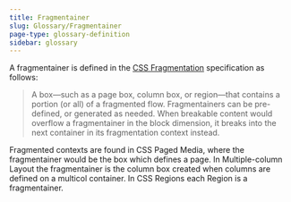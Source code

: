 ```yaml
---
title: Fragmentainer
slug: Glossary/Fragmentainer
page-type: glossary-definition
sidebar: glossary
---
```


A fragmentainer is defined in the [CSS Fragmentation](https://drafts.csswg.org/css-break/) specification as follows:

> A box—such as a page box, column box, or region—that contains a portion (or all) of a fragmented flow. Fragmentainers can be pre-defined, or generated as needed. When breakable content would overflow a fragmentainer in the block dimension, it breaks into the next container in its fragmentation context instead.

Fragmented contexts are found in CSS Paged Media, where the fragmentainer would be the box which defines a page. In Multiple-column Layout the fragmentainer is the column box created when columns are defined on a multicol container. In CSS Regions each Region is a fragmentainer.
